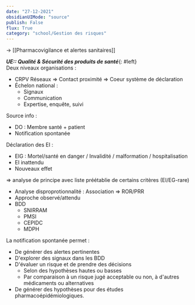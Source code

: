 ```yaml
---
date: "27-12-2021"
obsidianUIMode: "source"
publish: False
flux: True
category: "school/Gestion des risques"
---
```

→ [[Pharmacovigilance et alertes sanitaires]]

***UE:: Qualité & Sécurité des produits de santé***{: #left}  
Deux niveaux organisations :
- CRPV Réseaux ⇒ Contact proximité => Coeur système de déclaration
- Échelon national :
	- Signaux
	- Communication
	- Expertise, enquête, suivi

Source info :
- DO : Membre santé + patient
- Notification spontanée

Déclaration des EI :
- EIG :  Mortel/santé en danger / Invalidité / malformation / hospitalisation
- EI inattendu
- Nouveaux effet

⇒ analyse de principe avec liste préétablie de certains critères (EI/EG-rare)
- Analyse disproprotionnalité : Association ⇒ ROR/PRR
- Approche observé/attendu
- BDD
	- SNIRRAM
	- PMSI
	- CEPIDC
	- MDPH

La notification spontanée permet :
- De générer des alertes pertinentes
- D'explorer des signaux dans les BDD
- D'évaluer un risque et de prendre des décisions
    - Selon des hypothèses hautes ou basses
    - Par comparaison à un risque jugé acceptable ou non, à d'autres médicaments ou alternatives
- De générer des hypothèses pour des études pharmacoépidémiologiques.
